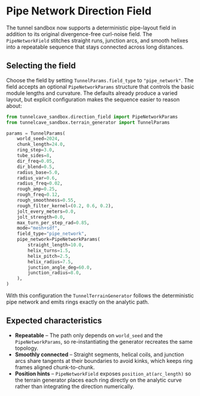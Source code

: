 # Pipe Network Direction Field

The tunnel sandbox now supports a deterministic pipe-layout field in addition to
its original divergence-free curl-noise field. The `PipeNetworkField` stitches
straight runs, junction arcs, and smooth helixes into a repeatable sequence that
stays connected across long distances.

## Selecting the field

Choose the field by setting `TunnelParams.field_type` to `"pipe_network"`. The
field accepts an optional `PipeNetworkParams` structure that controls the basic
module lengths and curvature. The defaults already produce a varied layout, but
explicit configuration makes the sequence easier to reason about:

```python
from tunnelcave_sandbox.direction_field import PipeNetworkParams
from tunnelcave_sandbox.terrain_generator import TunnelParams

params = TunnelParams(
    world_seed=2024,
    chunk_length=24.0,
    ring_step=3.0,
    tube_sides=8,
    dir_freq=0.05,
    dir_blend=0.5,
    radius_base=5.0,
    radius_var=0.6,
    radius_freq=0.02,
    rough_amp=0.25,
    rough_freq=0.12,
    rough_smoothness=0.55,
    rough_filter_kernel=(0.2, 0.6, 0.2),
    jolt_every_meters=0.0,
    jolt_strength=0.0,
    max_turn_per_step_rad=0.85,
    mode="mesh+sdf",
    field_type="pipe_network",
    pipe_network=PipeNetworkParams(
        straight_length=10.0,
        helix_turns=1.5,
        helix_pitch=2.5,
        helix_radius=7.5,
        junction_angle_deg=60.0,
        junction_radius=8.0,
    ),
)
```

With this configuration the `TunnelTerrainGenerator` follows the deterministic
pipe network and emits rings exactly on the analytic path.

## Expected characteristics

* **Repeatable** – The path only depends on `world_seed` and the
  `PipeNetworkParams`, so re-instantiating the generator recreates the same
  topology.
* **Smoothly connected** – Straight segments, helical coils, and junction arcs
  share tangents at their boundaries to avoid kinks, which keeps ring frames
  aligned chunk-to-chunk.
* **Position hints** – `PipeNetworkField` exposes `position_at(arc_length)` so
  the terrain generator places each ring directly on the analytic curve rather
  than integrating the direction numerically.
